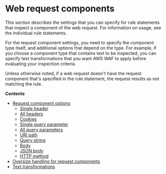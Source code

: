 # Web request components<a name="waf-rule-statement-fields"></a>

This section describes the settings that you can specify for rule statements that inspect a component of the web request\. For information on usage, see the individual rule statements\. 

For the request component settings, you need to specify the component type itself, and additional options that depend on the type\. For example, if you choose a component type that contains text to be inspected, you can specify text transformations that you want AWS WAF to apply before evaluating your inspection criteria\. 

Unless otherwise noted, if a web request doesn't have the request component that's specified in the rule statement, the request results as not matching the rule\.

**Contents**
+ [Request component options](waf-rule-statement-fields-list.md)
  + [Single header](waf-rule-statement-fields-list.md#waf-rule-statement-request-component-single-header)
  + [All headers](waf-rule-statement-fields-list.md#waf-rule-statement-request-component-headers)
  + [Cookies](waf-rule-statement-fields-list.md#waf-rule-statement-request-component-cookies)
  + [Single query parameter](waf-rule-statement-fields-list.md#waf-rule-statement-request-component-single-query-param)
  + [All query parameters](waf-rule-statement-fields-list.md#waf-rule-statement-request-component-all-query-params)
  + [URI path](waf-rule-statement-fields-list.md#waf-rule-statement-request-component-uri-path)
  + [Query string](waf-rule-statement-fields-list.md#waf-rule-statement-request-component-query-string)
  + [Body](waf-rule-statement-fields-list.md#waf-rule-statement-request-component-body)
  + [JSON body](waf-rule-statement-fields-list.md#waf-rule-statement-request-component-json-body)
  + [HTTP method](waf-rule-statement-fields-list.md#waf-rule-statement-request-component-http-method)
+ [Oversize handling for request components](waf-rule-statement-oversize-handling.md)
+ [Text transformations](waf-rule-statement-transformation.md)